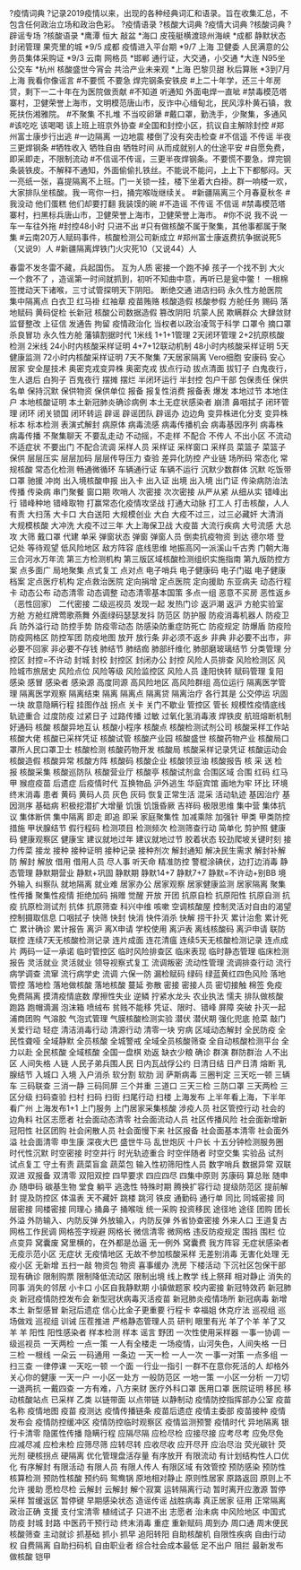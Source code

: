 ?疫情词典
?记录2019疫情以来，出现的各种经典词汇和语录。旨在收集汇总，不包含任何政治立场和政治色彩。
?疫情语录
?核酸大词典
?疫情大词典
?核酸词典
?辟谣专场
?核酸语录
*鹰潭  恒大 敲盆
*海口  皮筏艇横渡琼州海峡
*成都  静默状态 封闭管理 果壳里的城
*9/5 成都  疫情进入平台期
*9/7 上海 卫健委 人民满意的公务员集体采购证
*9/3 云南  网格员
*邯郸  通行证，大交通，小交通
*大连 N95坐公交车
*杭州 核酸盛世今宵会 共洽产业未来观
*上海  巴黎贝甜 秋后算账
*3到7月 上海 我看你像谣言
#不要慌 不要急 焊完钢条安铁皮
#上二十年学，还三十年房贷，剩下一二十年在为医院做贡献
#不知道 听通知 外面电焊一直呲
#禁毒模范塔寨村，卫健荣誉上海市，文明模范唐山市，反诈中心缅甸北，民风淳朴黄石镇，救死扶伤湘雅院。
#不聚集 不扎堆 不当咬卵犟
#戴口罩，勤洗手，少聚集，多通风
#该吃吃 该喝喝 该上班上班京外协查
#全国和封控小区，抗议自主解除封控
#郑州富士康步行出逃
#一边隔离 一边地震 楼倒了没有突击检查
#不信遥 不传谣 半夜三更焊钢条
#牺牲收入 牺牲自由 牺牲时间 从而成就别人的仕途平安
#自愿免费，即采即走，不限制流动
#不信谣不传谣，三更半夜焊钢条。不要慌不要急，焊完钢条装铁皮。不解释不通知，外面偷偷扎铁丝。不能说不能问，上上下下都郁闷。天一亮纸一张，喜提隔离不上班。门一关锁一挂，楼下坐着大白褂。群一响楼一欢，大家排队坐核酸。我一弯你一扫，捅完喉咙继续关。
#新疆隔离三个月春夏秋冬
#我没动 他们蛋糕 他们却要打翻 我装馍的碗
#不造谣 不传谣 不信谣
#禁毒模范塔寨村，扫黑标兵唐山市，卫健荣誉上海市，卫健荣誉上海市。
#你不说 我不说 一车一车往外拖
#封控48小时 只进不出
#只有做核酸不属于聚集，其他事都属于聚集
#云南20万人赋码事件，核酸检测公司新成立
#郑州富士康返费抗争据说死5（又说9）人
#新疆隔离焊铁门火灾死10（又说44）人

春雷不发冬雷不藏，兵起国伤。
互为人质
密接一个跑不掉 孩子一个找不到 大火一个救不了 ，造谣第一时间就抓到，初听不知曲中意，再听已是瓮中鳖！
一根棉签搅动天下诸喉，三寸试管探明天下阴阳。
断绝交通
进店扫码
永久性方舱医院
集中隔离点
白衣卫
红马褂
红袖章
疫苗贿赂
核酸造假
核酸参假
方舱任务
赐码
落地赋码
黄码促检
长新冠
核酸公司数据造假
篡改阴阳 坑蒙人民 欺瞒群众 大肆敛财 监督整改
上征信 发通告 拘留
疫情政治化
当权者以政治凌驾于科学
口罩令
摘口罩
杀良冒功
永久性方舱
藩镇割据时代
1米线
1+1+1管理
2天闭环管理
2+2抗原核酸检测
2米线
24小时内核酸采样证明
4+7+12联动机制
48小时内核酸采样证明
5天健康监测
72小时内核酸采样证明
7天不聚集
7天居家隔离
Vero细胞
安康码
安心居家
安全屋技术
奥密克戎变异株
奥密克戎
拔点行动
拔点清面
拔钉子
白鬼夜行，生人退后
白狗子
百鬼夜行
摆摊
摆烂
半闭环运行
半封控
包户干部
包保责任
保供名单
保持沉默
保供物资
保供单位
报备
报复性消费
报备表
爆发
本地过节
本地住户
本地核酸证明
本土新冠肺炎确诊病例
本土无症状感染者
崩溃
鼻咽拭子
闭环管理
闭环
闭关锁国
闭环转运
辟谣
辟谣团队
辟谣办
边边角
变异株进化分支
变异株
标本
标本检测
表演式解封
病原体
病毒流感
病毒传播机会
病毒基因序列
病毒株
病毒传播
不聚集聊天
不要乱走动
不动摇，不走样
不配合
不传人
不出小区
不流动
不适症状
不要出门
不配合流调
采样人员
采样证
采样窗口
采样员
菜篮子
菜篮子保供
层层压实
层层加码
层层传导压力
查验
差异化防控
产业链
场所码
常态化
常规核酸
常态化检测
畅通微循环
车辆通行证
车辆不运行
沉默少数群体
沉默
吃饭带口罩
驰援
冲岗
出入境核酸申报
出入卡
出入证
出境
出入境
出门证
传染病防治法
传播
传染病
串门聚餐
窗口期
吹哨人
次密接
次次密接
从严从紧
从细从实
错峰出行
错峰种地
错峰取物
打赢常态化疫情攻坚战
打通大动脉
打工人
打击核酸，人人有责
大扫荡
大卡口
大白送阳
大规模创业
大白
大疫不过三，过三必藏奸
大清消
大规模核酸
大冲洗
大疫不过三年
大上海保卫战
大疫苗
大流行疾病
大号流感
大总攻
大筛
戴口罩
代建
单采
弹窗状态
弹窗
弹窗人员
倒卖抗疫物资
到达
德尔塔
登记处
等待观望
低风险地区
敌方阵容
底线思维
地振高冈一派溪山千古秀 门朝大海三合河水万年流
第三方检测机构
第三版区域核酸检测组织实施指南
第九版防控方案
点多面广 局地聚集
点式复工
点对点
电子哨兵
电子健康码
电子门磁
电子健康档案
定点医疗机构
定点救治医院
定向捐增
定点医院
定向援助
东亚病夫
动态行程卡
动态公布
动态清零
动态调整
动态清零基本国策
多点一组
恶意不买房 
恶性返乡 （恶性回家）
二代密接
二级巡视员
发现一起
发热门诊
返沪潮
返沪
方舱实验室
方舱
方舱红牌莺歌燕舞 外面绿码瑟瑟发抖
防范区
防护服
防疫消毒机器人
防疫卫兵
防外溢行动
防控手势
防疫零动态
防感染防重症防死亡
防疫规定
防爆盾
防疫险
防疫网格区
防控军团
防疫地图
放开
放行条
非必须不返乡
非典
非必要不出市，非必要不回家
非必要不存钱
肺结节
肺结痂
肺部纤维化
肺部磨玻璃结节
分类管理
分控区
封控=不许动
封城
封校
封控区
封闭办公
封控
风险人员排查
风险检测区
风险城市旅居史
风险点位
风险等级
风险监控区
风险人员
逢阳快转
赋码管理
复阳
感染
感冒
感染者
感染源
高度同源
高风险地区
高风险群组
高位运行
隔离医学管理
隔离医学观察
隔离结束
隔离
隔离点
隔离贷
隔离治疗
各行其是
公交停运
巩固一块
故意隐瞒行程
挂图作战
拐点
关卡
关门不歇业
管控区
管长
规模性疫情底线
轨迹重合
过度防疫
过紧日子
过路传播
过敏
过氧化氢消毒液
焊铁皮
航班熔断机制
好通码
核酸
核酸异地互认
核酸小程序
核酸点
核酸检测试剂公司
核酸采样工作站
核酸大佬
核酸已采样凭证
核酸试管
核酸产业园
核酸盛世
核酸药物产业
核酸局口罩所人民口罩卫士
核酸检测
核酸药物开发
核酸局
核酸采样记录凭证
核酸运动会
核酸造假
核酸异常
核酸方阵
核酸码
核酸企业
核酸领豆油
核酸报告
核 采 送 检 报
核酸采集
核酸巡防队
核酸营业厅
核酸亭
核酸试剂盒
合围区域
合围
红码
红马甲
猴痘疫苗
后遗症
后疫情时代
互换物品
沪外逃生
华庭宾馆
画地为牢
环比
环境终末消毒
患者
黄码
黄码人员
灰色
灰码
恢复正常生活
混采
活动轨迹
基因治疗
基因测序
基础病
积极挖潜扩大增量
饥饿
饥饿昏厥
吉祥码
极限思维
集中营
集体抗议
集体断供
集中隔离
即走
即追
即采
家庭聚集性
加减乘除
加强针
甲类
甲类防控措施
甲状腺结节
假行程码
检测项目
检测频次
检测筛查行动
简单化
剪护照
健康码
健康观察区
健康宝
建议就地过年
建议就地过节
胶着状态
较劲爬坡关键时刻
接力传菜
接龙
接种
接种证明
接种记录
接种剂次
解封通知
解决民生需求
解封补解防
解封
解放
借用
借用人员
尽人事 听天命
精准防控
警棍涂碘伏，边打边消毒
静态管理
静默期营业
静默+巩固
静默期
静默14+7
静默7+7
静默=不许动+别BB
境外输入
纠察队
就地隔离
就业难
居家办公
居家观察
居家健康监测
居家隔离
聚集性传播
聚集性疫情
拒绝加码
捐赠
觉醒
开放
开团
抗原自检
抗原阳性
抗原自测
抗疫
抗原检测试剂
抗体
抗原筛查
科兴中维
咳嗽
空调核酸屋
控制灵活对自由的渴望
控制摄取信息
口咽拭子
快筛
快封
快消
快件消杀
快解
捞干扑灭
累计治愈
累计死亡
累计确诊
累计报告
离沪
离X申请 学校使用
离沪表
离线核酸码
离沪申请
联防
联控
连续7天无核酸检测记录
连片成面
连花清瘟
连续5天无核酸检测记录
连点成片
两码一证一承诺
临时管控区
临时风险排查区
临床表现
临时静态管理
临床检测报告
灵活就业
灵活就业 
领导视察式复工
流调叛密
流动性管理
流调排查行动
流行病学调查
流窜
流行病学史
流调
六保一防
漏检赋码
绿码
绿蓝黄红四色风险
落地管控
落地检
落地做核酸
落地核酸
蔓延
弥散
密接
密接人员
密切接触
棉签
免疫
免费隔离
摸清疫情底数
摩擦性失业
逆鳞
拧紧水龙头
农业执法
懦夫
排队做核酸
跑路
跑帽滴漏
泡沫箱
喷绒布
贫贱不能移
凭证、限时、错峰
屏障 突破
扑灭一起
浦商团购
气溶胶
气泡式管理
气膜核酸检测实验
潜伏
潜伏期
强化兜底
抢菜
敲门关爱行动
轻症
清洁消毒行动
清源行动
清零一块
穷病
区域动态解封
全民防疫
全民性聋哑
全域静默
全员核酸
全城警戒
全域全员核酸筛查
全自动核酸检测平台
全力以赴
全民核酸
全域核酸
全国一盘棋
劝返
缺衣少粮
确诊
群演
群防群治
人不出区
人间失格
人链
人民子弟兵围人民
日内瓦战俘公约
日清日结
日产日清
熔断
乳腺结节
入城口
入境
入户消杀
软分割
软肋
润
萨斯病毒
三圈判定
三天吃一顿
三辆车
三码联查
三消一静
三码同屏
三个并重
三道口
三天三检
三防口罩
三天两检
三区分级
扫码查验
扫村
扫码
扫街
扫尾行动
扫楼
上海发布
上半年看上海，下半年看广州
上海发布1+1
上门服务
上门居家采集核酸
涉疫人员
社区管控行动
社会的边角料
社区志愿者
社会面动态清零
社会面流动人员
社区传播风险
社会面新增新冠阳性
社区团购
社会闲散人员
社会面慢下来
社区报备
社会面基本清零
社会面外溢
社会面清零
申生康
深夜大巴
盛世牛马 乱世炮灰
十户长
十五分钟检测服务圈
时代性沉默
时空密接
时空并行
时光轨迹重合
时空伴随者
时空交集
实验品
试剂
试点复工
守土有责
蔬菜盲盒
蔬菜包
输入性初筛阳性人员
数字哨兵
数据异常
双联双进
双报备
双清零
双阳双控
四早要求
四应四尽
四集中原则
苏康码
算总账
随申办
随申码
碳基生物
堂食
躺平
逃逸性
特殊时期
腾换扩容行动
提级防范区
提前解封
提及防控区
体温表
天不藏奸
跳楼
跳河
铁皮
通勤码
通行单
同比
同城密接
同层密接
同楼密接
同理心
捅鼻子
捅喉咙
统一采购
投资移民
途径地
途径
团购
团长
外溢
外防输入、内防反弹
外放输入，内防反弹
外省协查密接
外来人口
王道复古
网格工作民调
网格签字规避
网格长
微信清零
微网格
违反防疫规定
围挡
围栏
位点变异
窝囊废
窝里横的，在外都是怂逼 无一例外
窝囊费
我方阵容
无症状感染者
无疫示范小区
无症状
无疫情地区
无故不参加核酸采样
无差别消毒
无害化处理
无疫小区
无新增
五扫一敲
物资包
物资
喜事缓办
洗房
下楼活动
下沉社区包保干部
现有确诊
限制购票
限制降低流动区
限制出境
线上教学
线上祭拜
相对静止
消失的同事
消失的邻居
小卡口
小区自我静默期
小镇做题家
校内密接
新冠特效药
新冠肺炎
新冠疫情防控发布会
新型冠状病毒灭活疫苗
新冠肺炎疫情场所
新冠病毒
新增本土
新型感冒
新冠后遗症
信心比金子更重要
行程卡
幸福姐
休克疗法
巡视组 巡场做戏
巡视组
训诫
压茬推进
严格静态管理人员
研判
眼里有光
羊了个羊
羊了又羊
羊
阳性
阳性感染者
样本检测
样本
谣言
野团
一次性使用采样器
一事一协调
一级巡视员
一天两检
一点一策
一人有全楼走
一场疫情，山河失色，人间失格
一日三检
一根线
一朵云
一码通用
一条边
一天一检
一人一次
一事一对策
一点多组
一扫三查
一律停课
一天吃一顿
一个面
一行业一指引
一群不在意你死活的人 却格外关心你的健康
一天一户
一小区一处方
一般防范区
一地一策
一小区一分析
一刀切
一退两抗
一戴四查
一方有难，八方来财
医疗外科口罩
医用口罩
医院证明
移民
移动核酸站点
已采样
乙类
以链带面
以点带链
以静制动
疫情防控指挥部办公室
疫苗名称
疫情地图
疫苗
疫测达
疫情传播链条
疫苗后遗症
疫情主委部
疫苗接种
疫情发布会
疫情防控缓冲区
疫情防控临时观察区
疫情监测预警
疫情时代
异地隔离
银行卡清零
隐匿性传播
隐瞒行程
应隔尽隔
应检尽检
应接尽接
应考尽考
应免尽免
应减尽减
应检未检
应筛尽筛
应转尽转
应收尽收
应开尽开
应治尽治
荧光碳针
荧光剂
硬核拐点
硬隔离
优化管理盘活存量
有序放开
有限流动
有计划结构性人口优化
有序解封
有限活动
有限人员
有限人传人
有限区域
有效管控
预防感染
预防性核算检测
预防性核酸
预约码
鸳鸯锅
原地相对静止
原则性居家
原路返回
原则上不允许
援助
愿检尽检
云解封
云解封 解个寂寞
运转隔离行动
暂时离开应激源
暂停采样
暂缓返区
暂停键
早期感染状态
造谣传谣
战胜病毒
真正居家
征用
正常隔离
政治正确
支援
支付宝清零
植绒试子
只进不出
志愿者
治未病
中风险地区
中国式防疫 封城 封路
中医药干预行动
终末消毒
重症
重新赋码
周到办
周口通
周末便民核酸筛查
主动就诊
抓基础
抓小
抓早
追阳转阳
自助核酸机
自限性疾病
自由行动权
自费隔离
自助扫码机
自由职业者
综合社会成本最低
足不出户
阻拦
最新发布
做核酸
铠甲
